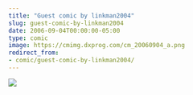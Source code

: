 ```yaml
---
title: "Guest comic by linkman2004"
slug: guest-comic-by-linkman2004
date: 2006-09-04T00:00:00-05:00
type: comic
image: https://cmimg.dxprog.com/cm_20060904_a.png
redirect_from:
- comic/guest-comic-by-linkman2004/
---
```

[![](https://cmimg.dxprog.com/cm_20060904_a.png)](https://cmimg.dxprog.com/cm_20060904_a.png)


